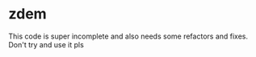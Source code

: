 # zdem

This code is super incomplete and also needs some refactors and fixes. Don't try
and use it pls
